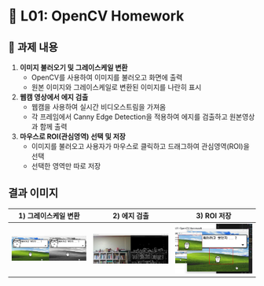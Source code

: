 # 📌 L01: OpenCV Homework

## 📝 과제 내용
1. **이미지 불러오기 및 그레이스케일 변환**
   - OpenCV를 사용하여 이미지를 불러오고 화면에 출력
   - 원본 이미지와 그레이스케일로 변환된 이미지를 나란히 표시
2. **웹캠 영상에서 에지 검출**
   - 웹캠을 사용하여 실시간 비디오스트림을 가져옴
   - 각 프레임에서 Canny Edge Detection을 적용하여 에지를 검출하고 원본영상과 함께 출력
3. **마우스로 ROI(관심영역) 선택 및 저장**
   - 이미지를 불러오고 사용자가 마우스로 클릭하고 드래그하여 관심영역(ROI)을 선택
   - 선택한 영역만 따로 저장

## 결과 이미지
| 1) 그레이스케일 변환 | 2) 에지 검출 | 3) ROI 저장 |
|-------------|----------------|---------|
| ![원본](output/img_gray.jpg) | ![Grayscale](output/gray.jpg) | ![ROI](output/ROI_result.jpg) |
